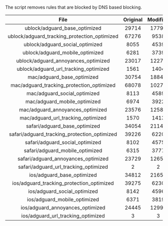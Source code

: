 The script removes rules that are blocked by DNS based blocking.


| File | Original | Modified |
|:----:|:-----:|:-----:|
| ublock/adguard_base_optimized | 29714 | 17796 |
| ublock/adguard_tracking_protection_optimized | 67276 | 9538 |
| ublock/adguard_social_optimized | 8055 | 4539 |
| ublock/adguard_mobile_optimized | 6281 | 3739 |
| ublock/adguard_annoyances_optimized | 23017 | 12270 |
| ublock/adguard_url_tracking_optimized | 1561 | 1404 |
| mac/adguard_base_optimized | 30754 | 18845 |
| mac/adguard_tracking_protection_optimized | 68078 | 10272 |
| mac/adguard_social_optimized | 8113 | 4589 |
| mac/adguard_mobile_optimized | 6974 | 3922 |
| mac/adguard_annoyances_optimized | 23576 | 12581 |
| mac/adguard_url_tracking_optimized | 1570 | 1413 |
| safari/adguard_base_optimized | 34054 | 21148 |
| safari/adguard_tracking_protection_optimized | 39226 | 6220 |
| safari/adguard_social_optimized | 8102 | 4575 |
| safari/adguard_mobile_optimized | 6315 | 3777 |
| safari/adguard_annoyances_optimized | 23729 | 12658 |
| safari/adguard_url_tracking_optimized | 2 | 2 |
| ios/adguard_base_optimized | 34812 | 21659 |
| ios/adguard_tracking_protection_optimized | 39275 | 6230 |
| ios/adguard_social_optimized | 8142 | 4596 |
| ios/adguard_mobile_optimized | 6371 | 3819 |
| ios/adguard_annoyances_optimized | 24445 | 12994 |
| ios/adguard_url_tracking_optimized | 3 | 3 |